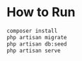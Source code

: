 # How to Run

```bash
composer install
php artisan migrate
php artisan db:seed
php artisan serve
```